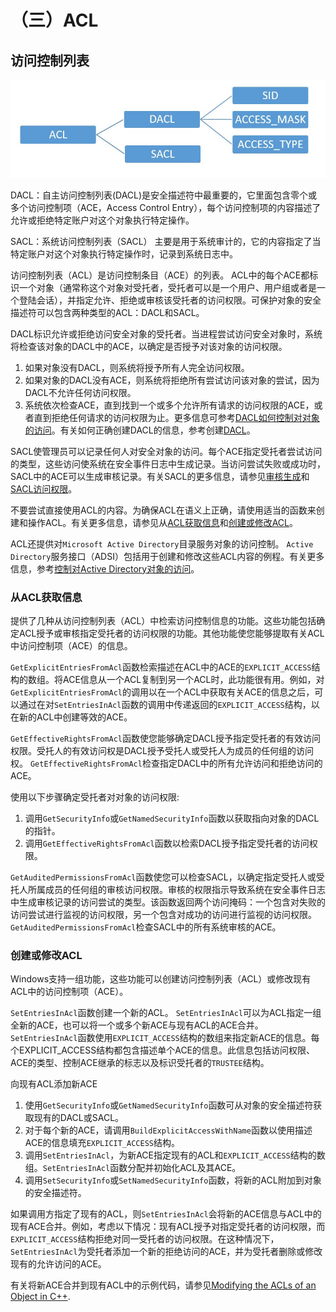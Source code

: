 # （三）ACL

## **访问控制列表**

![ACL&#x5206;&#x7C7B;](.gitbook/assets/image%20%282%29.png)

DACL：自主访问控制列表\(DACL\)是安全描述符中最重要的，它里面包含零个或多个访问控制项（ACE，Access Control Entry），每个访问控制项的内容描述了允许或拒绝特定账户对这个对象执行特定操作。

SACL：系统访问控制列表（SACL） 主要是用于系统审计的，它的内容指定了当特定账户对这个对象执行特定操作时，记录到系统日志中。

访问控制列表（ACL）是访问控制条目（ACE）的列表。 ACL中的每个ACE都标识一个对象（通常称这个对象对受托者，受托者可以是一个用户、用户组或者是一个登陆会话），并指定允许、拒绝或审核该受托者的访问权限。可保护对象的安全描述符可以包含两种类型的ACL：DACL和SACL。

DACL标识允许或拒绝访问安全对象的受托者。当进程尝试访问安全对象时，系统将检查该对象的DACL中的ACE，以确定是否授予对该对象的访问权限。

1. 如果对象没有DACL，则系统将授予所有人完全访问权限。
2. 如果对象的DACL没有ACE，则系统将拒绝所有尝试访问该对象的尝试，因为DACL不允许任何访问权限。
3. 系统依次检查ACE，直到找到一个或多个允许所有请求的访问权限的ACE，或者直到拒绝任何请求的访问权限为止。更多信息可参考[DACL如何控制对对象的访问](https://docs.microsoft.com/en-us/windows/win32/secauthz/how-dacls-control-access-to-an-object)。有关如何正确创建DACL的信息，参考创建[DACL](https://docs.microsoft.com/en-us/windows/desktop/SecBP/creating-a-dacl)。

SACL使管理员可以记录任何人对安全对象的访问。每个ACE指定受托者尝试访问的类型，这些访问使系统在安全事件日志中生成记录。当访问尝试失败或成功时，SACL中的ACE可以生成审核记录。有关SACL的更多信息，请参见[审核生成](https://docs.microsoft.com/en-us/windows/win32/secauthz/audit-generation)和[SACL访问权限](https://docs.microsoft.com/en-us/windows/win32/secauthz/sacl-access-right)。

不要尝试直接使用ACL的内容。为确保ACL在语义上正确，请使用适当的函数来创建和操作ACL。有关更多信息，请参见从[ACL获取信息](https://docs.microsoft.com/en-us/windows/win32/secauthz/getting-information-from-an-acl)和[创建或修改ACL](https://docs.microsoft.com/en-us/windows/win32/secauthz/creating-or-modifying-an-acl)。

ACL还提供对`Microsoft Active Directory`目录服务对象的访问控制。 `Active Directory`服务接口（ADSI）包括用于创建和修改这些ACL内容的例程。有关更多信息，参考[控制对Active Directory对象的访问](https://docs.microsoft.com/en-us/windows/desktop/AD/controlling-access-to-objects-in-active-directory-domain-services)。

### **从ACL获取信息**

提供了几种从访问控制列表（ACL）中检索访问控制信息的功能。这些功能包括确定ACL授予或审核指定受托者的访问权限的功能。其他功能使您能够提取有关ACL中访问控制项（ACE）的信息。

`GetExplicitEntriesFromAcl`函数检索描述在ACL中的ACE的`EXPLICIT_ACCESS`结构的数组。将ACE信息从一个ACL复制到另一个ACL时，此功能很有用。例如，对`GetExplicitEntriesFromAcl`的调用以在一个ACL中获取有关ACE的信息之后，可以通过在对`SetEntriesInAcl`函数的调用中传递返回的`EXPLICIT_ACCESS`结构，以在新的ACL中创建等效的ACE。

`GetEffectiveRightsFromAcl`函数使您能够确定DACL授予指定受托者的有效访问权限。受托人的有效访问权是DACL授予受托人或受托人为成员的任何组的访问权。 `GetEffectiveRightsFromAcl`检查指定DACL中的所有允许访问和拒绝访问的ACE。

使用以下步骤确定受托者对对象的访问权限:

1. 调用`GetSecurityInfo`或`GetNamedSecurityInfo`函数以获取指向对象的DACL的指针。
2. 调用`GetEffectiveRightsFromAcl`函数以检索DACL授予指定受托者的访问权限。

`GetAuditedPermissionsFromAcl`函数使您可以检查SACL，以确定指定受托人或受托人所属成员的任何组的审核访问权限。审核的权限指示导致系统在安全事件日志中生成审核记录的访问尝试的类型。该函数返回两个访问掩码：一个包含对失败的访问尝试进行监视的访问权限，另一个包含对成功的访问进行监视的访问权限。 `GetAuditedPermissionsFromAcl`检查SACL中的所有系统审核的ACE。

### **创建或修改ACL**

Windows支持一组功能，这些功能可以创建访问控制列表（ACL）或修改现有ACL中的访问控制项（ACE）。

`SetEntriesInAcl`函数创建一个新的ACL。 `SetEntriesInAcl`可以为ACL指定一组全新的ACE，也可以将一个或多个新ACE与现有ACL的ACE合并。 `SetEntriesInAcl`函数使用`EXPLICIT_ACCESS`结构的数组来指定新ACE的信息。每个EXPLICIT\_ACCESS结构都包含描述单个ACE的信息。此信息包括访问权限、ACE的类型、控制ACE继承的标志以及标识受托者的`TRUSTEE`结构。

向现有ACL添加新ACE

1. 使用`GetSecurityInfo`或`GetNamedSecurityInfo`函数可从对象的安全描述符获取现有的DACL或SACL。
2. 对于每个新的ACE，请调用`BuildExplicitAccessWithName`函数以使用描述ACE的信息填充`EXPLICIT_ACCESS`结构。
3. 调用`SetEntriesInAcl`，为新ACE指定现有的ACL和`EXPLICIT_ACCESS`结构的数组。`SetEntriesInAcl`函数分配并初始化ACL及其ACE。
4. 调用`SetSecurityInfo`或`SetNamedSecurityInfo`函数，将新的ACL附加到对象的安全描述符。

如果调用方指定了现有的ACL，则`SetEntriesInAcl`会将新的ACE信息与ACL中的现有ACE合并。例如，考虑以下情况：现有ACL授予对指定受托者的访问权限，而`EXPLICIT_ACCESS`结构拒绝对同一受托者的访问权限。在这种情况下，`SetEntriesInAcl`为受托者添加一个新的拒绝访问的ACE，并为受托者删除或修改现有的允许访问的ACE。

有关将新ACE合并到现有ACL中的示例代码，请参见[Modifying the ACLs of an Object in C++](https://docs.microsoft.com/zh-cn/windows/win32/secauthz/modifying-the-acls-of-an-object-in-c--).

## 

